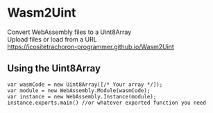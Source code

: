# Wasm2Uint
Convert WebAssembly files to a Uint8Array  
Upload files or load from a URL  
https://icositetrachoron-programmer.github.io/Wasm2Uint

## Using the Uint8Array
```
var wasmCode = new Uint8Array([/* Your array */]);
var module = new WebAssembly.Module(wasmCode);
var instance = new WebAssembly.Instance(module);
instance.exports.main() //or whatever exported function you need
```
